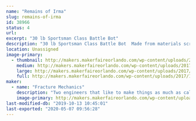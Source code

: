 ```yaml
---
name: "Remains of Irma"
slug: remains-of-irma
id: 38966
status: 4
url: 
excerpt: "30 lb Sportsman Class Battle Bot"
description: "30 lb Sportsman Class Battle Bot  Made from materials scrounged from remnants of Hurricane Irma."
location: Unassigned
image-primary:
  - thumbnail: http://makers.makerfaireorlando.com/wp-content/uploads/2017/10/IMG_3183-150x150.jpg
    medium: http://makers.makerfaireorlando.com/wp-content/uploads/2017/10/IMG_3183-225x300.jpg
    large: http://makers.makerfaireorlando.com/wp-content/uploads/2017/10/IMG_3183.jpg
    full: http://makers.makerfaireorlando.com/wp-content/uploads/2017/10/IMG_3183.jpg
maker:
  - name: "Fracture Mechanics"
    description: "Two engineers that like to make things as much as calculate things"
    image-primary: http://makers.makerfaireorlando.com/wp-content/uploads/2017/10/IMG_3187-768x1024.jpg
last-modified-db: "2019-10-13 10:45:01"
last-exported: "2020-05-07 09:56:28"
---
```

